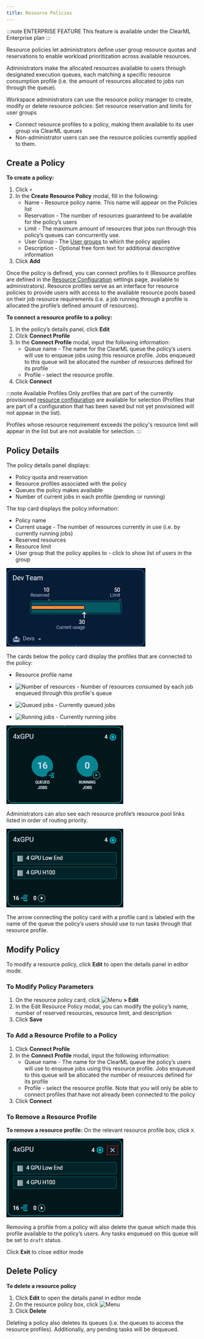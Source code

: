 ```yaml
---
title: Resource Policies
---
```


:::note ENTERPRISE FEATURE
This feature is available under the ClearML Enterprise plan
::: 


Resource policies let administrators define user group resource quotas and reservations to enable workload prioritization 
across available resources. 

Administrators make the allocated resources available to users through designated execution queues, each matching a 
specific resource consumption profile (i.e. the amount of resources allocated to jobs run through the queue).

Workspace administrators can use the resource policy manager to create, modify or delete resource policies:
Set resource reservation and limits for user groups

* Connect resource profiles to a policy, making them available to its user group via ClearML queues
* Non-administrator users can see the resource policies currently applied to them.

## Create a Policy

**To create a policy:**
1. Click `+` 
1. In the **Create Resource Policy** modal, fill in the following:
   * Name - Resource policy name. This name will appear on the Policies list
   * Reservation - The number of resources guaranteed to be available for the policy’s users 
   * Limit -  The maximum amount of resources that jobs run through this policy’s queues can concurrently use. 
   * User Group - The [User groups](webapp_profile.md#user-groups) to which the policy applies 
   * Description - Optional free form text for additional descriptive information
1. Click **Add**

Once the policy is defined, you can connect profiles to it (Resource profiles are defined in the [Resource Configuration](webapp_profile.md#resource-configuration) 
settings page, available to administrators). Resource profiles serve as an interface for resource policies to provide 
users with access to the available resource pools based on their job resource requirements (i.e. a job running through a 
profile is allocated the profile’s defined amount of resources). 

**To connect a resource profile to a policy:**
1. In the policy’s details panel, click **Edit**
1. Click **Connect Profile**
1. In the **Connect Profile** modal, input the following information:
    * Queue name - The name for the ClearML queue the policy’s users will use to enqueue jobs using this resource 
    profile. Jobs enqueued to this queue will be allocated the number of resources defined for its profile
    * Profile - select the resource profile. 
1. Click **Connect**

:::note Available Profiles
Only profiles that are part of the currently provisioned [resource configuration](webapp_profile.md#resource-configuration) 
are available for selection (Profiles that are part of a configuration that has been saved but not yet provisioned 
will not appear in the list).

Profiles whose resource requirement exceeds the policy's resource limit will appear in the list but are not available 
for selection.
:::

## Policy Details 
The policy details panel displays: 
* Policy quota and reservation
* Resource profiles associated with the policy
* Queues the policy makes available
* Number of current jobs in each profile (pending or running) 

The top card displays the policy information:
* Policy name
* Current usage - The number of resources currently in use (i.e. by currently running jobs)
* Reserved resources
* Resource limit
* User group that the policy applies to - click to show list of users in the group

![Resource policy card](../img/resource_policies_policy_card.png)

The cards below the policy card display the profiles that are connected to the policy:
* Resource profile name

* <img src="/docs/latest/icons/ico-resource-number" alt="Number of resources" className="icon size-md space-sm" /> - Number
of resources consumed by each job enqueued through this profile's queue

* <img src="/docs/latest/icons/ico-queued-jobs.svg" alt="Queued jobs" className="icon size-md space-sm" /> - Currently queued jobs
  
* <img src="/docs/latest/icons/ico-running-jobs" alt="Running jobs" className="icon size-md space-sm" /> - Currently running jobs 

![Resource profile card non-admin view](../img/resource_policies_profile_card_non_admin.png)

Administrators can also see each resource profile’s resource pool links listed in order of routing priority.

![Resource profile card admin view](../img/resource_policies_profile_card_admin.png)

The arrow connecting the policy card with a profile card is labeled with the name of the queue the policy’s users should 
use to run tasks through that resource profile.

## Modify Policy

To modify a resource policy, click **Edit** to open the details panel in editor mode.

### To Modify Policy Parameters

1. On the resource policy card, click <img src="/docs/latest/icons/ico-bars-menu.svg" alt="Menu" className="icon size-md space-sm" /> **> Edit**
1. In the Edit Resource Policy modal, you can modify the policy’s name, number of reserved resources, resource limit, 
and description
1. Click **Save**

### To Add a Resource Profile to a Policy
1. Click **Connect Profile**
1. In the **Connect Profile** modal, input the following information:
    * Queue name - The name for the ClearML queue the policy’s users will use to enqueue jobs using this resource 
    profile. Jobs enqueued to this queue will be allocated the number of resources defined for its profile
    * Profile - select the resource profile. Note that you will only be able to connect profiles that have not already 
    been connected to the policy 
1. Click **Connect**

### To Remove a Resource Profile

**To remove a resource profile:** On the relevant resource profile box, click `X`.

![Remove resource profile](../img/resource_policies_remove_profile.png)

Removing a profile from a policy will also delete the queue which made this profile available to the policy’s users. 
Any tasks enqueued on this queue will be set to `draft` status.

Click **Exit** to close editor mode

## Delete Policy

**To delete a resource policy**
1. Click **Edit** to open the details panel in editor mode
1. On the resource policy box, click <img src="/docs/latest/icons/ico-bars-menu.svg" alt="Menu" className="icon size-md space-sm" /> 
2. Click **Delete**

Deleting a policy also deletes its queues (i.e. the queues to access the resource profiles). Additionally, any pending 
tasks will be dequeued. 
